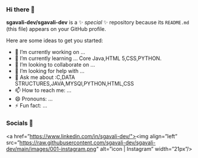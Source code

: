 ### Hi there 👋


**sgavali-dev/sgavali-dev** is a ✨ _special_ ✨ repository because its `README.md` (this file) appears on your GitHub profile.

Here are some ideas to get you started:

- 🔭 I’m currently working on ...
- 🌱 I’m currently learning ...
Core Java,HTML 5,CSS,PYTHON.
- 👯 I’m looking to collaborate on ...
- 🤔 I’m looking for help with ...
- 💬 Ask me about :C,DATA STRUCTURES,JAVA,MYSQl,PYTHON,HTML,CSS
- 📫 How to reach me: ...
- 😄 Pronouns: ...
- ⚡ Fun fact: ...

### Socials 🔗

<a href=”https://www.linkedin.com/in/sgavali-dev/"><img align=”left” src=”https://raw.githubusercontent.com/sgavali-dev/sgavali-dev/main/images/001-instagram.png" alt=”icon | Instagram” width=”21px”/></a>
